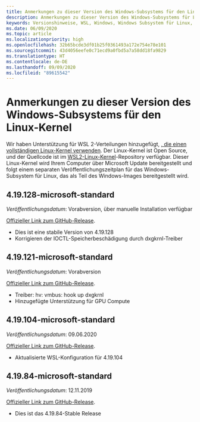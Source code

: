```yaml
---
title: Anmerkungen zu dieser Version des Windows-Subsystems für den Linux-Kernel
description: Anmerkungen zu dieser Version des Windows-Subsystems für Linux  Monatlich aktualisiert.
keywords: Versionshinweise, WSL, Windows, Windows Subsystem für Linux, Windows-Subsystem, Ubuntu, Kernel
ms.date: 06/09/2020
ms.topic: article
ms.localizationpriority: high
ms.openlocfilehash: 32b65bcde3df01b25f0361493a172e754e78e101
ms.sourcegitcommit: 43d4056eefe0c71ecd9a0fbd5a7a58dd18fa9829
ms.translationtype: HT
ms.contentlocale: de-DE
ms.lasthandoff: 09/09/2020
ms.locfileid: "89615542"
---
```

# <a name="release-notes-for-windows-subsystem-for-linux-kernel"></a>Anmerkungen zu dieser Version des Windows-Subsystems für den Linux-Kernel

Wir haben Unterstützung für WSL 2-Verteilungen hinzugefügt, [, die einen vollständigen Linux-Kernel verwenden](https://devblogs.microsoft.com/commandline/shipping-a-linux-kernel-with-windows/). Der Linux-Kernel ist Open Source, und der Quellcode ist im [WSL2-Linux-Kernel](https://github.com/microsoft/WSL2-Linux-Kernel)-Repository verfügbar. Dieser Linux-Kernel wird Ihrem Computer über Microsoft Update bereitgestellt und folgt einem separaten Veröffentlichungszeitplan für das Windows-Subsystem für Linux, das als Teil des Windows-Images bereitgestellt wird.

## <a name="419128-microsoft-standard"></a>4.19.128-microsoft-standard
*Veröffentlichungsdatum*: Vorabversion, über manuelle Installation verfügbar

[Offizieller Link zum GitHub-Release](https://github.com/microsoft/WSL2-Linux-Kernel/releases/tag/4.19.128-microsoft-standard).

* Dies ist eine stabile Version von 4.19.128
* Korrigieren der IOCTL-Speicherbeschädigung durch dxgkrnl-Treiber

## <a name="419121-microsoft-standard"></a>4.19.121-microsoft-standard
*Veröffentlichungsdatum*: Vorabversion

[Offizieller Link zum GitHub-Release](https://github.com/microsoft/WSL2-Linux-Kernel/releases/tag/4.19.121-microsoft-standard).

* Treiber: hv: vmbus: hook up dxgkrnl
* Hinzugefügte Unterstützung für GPU Compute

## <a name="419104-microsoft-standard"></a>4.19.104-microsoft-standard
*Veröffentlichungsdatum*: 09.06.2020 

[Offizieller Link zum GitHub-Release](https://github.com/microsoft/WSL2-Linux-Kernel/releases/tag/4.19.104-microsoft-standard).

* Aktualisierte WSL-Konfiguration für 4.19.104

## <a name="41984-microsoft-standard"></a>4.19.84-microsoft-standard
*Veröffentlichungsdatum*: 12.11.2019 

[Offizieller Link zum GitHub-Release](https://github.com/microsoft/WSL2-Linux-Kernel/releases/tag/4.19.84-microsoft-standard).

* Dies ist das 4.19.84-Stable Release

